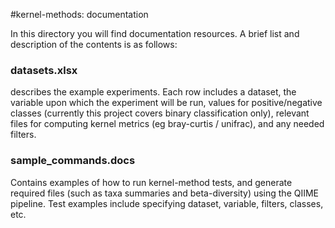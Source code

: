 #kernel-methods: documentation

In this directory you will find documentation resources. A brief list and description of the contents is as follows:

<h3>datasets.xlsx</h3>
<p>describes the example experiments. Each row includes a dataset, the variable upon which the experiment will be run, values for positive/negative classes (currently this project covers binary classification only), relevant files for computing kernel metrics (eg bray-curtis / unifrac), and any needed filters.</p>

<h3>sample_commands.docs</h3>
<p>Contains examples of how to run kernel-method tests, and generate required files (such as taxa summaries and beta-diversity) using the QIIME pipeline. Test examples include specifying dataset, variable, filters, classes, etc.</p>


